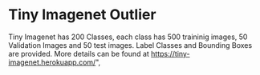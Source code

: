 # Tiny Imagenet Outlier
Tiny Imagenet has 200 Classes, each class has 500 traininig images, 50 Validation Images and 50 test images. Label Classes and Bounding Boxes are provided. More details can be found at https://tiny-imagenet.herokuapp.com/",



